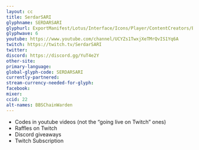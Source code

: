 ```yaml
---
layout: cc
title: SerdarSARI
glyphname: SERDARSARI
glyphurl: ExportManifest/Lotus/Interface/Icons/Player/ContentCreators/BBSChainWarden.png
glyphwave: 6
youtube: https://www.youtube.com/channel/UCYZs1TwxjXeTMrQvIS1Yq6A
twitch: https://twitch.tv/SerdarSARI
twitter:
discord: https://discord.gg/YuT4e2Y
other-site:
primary-language:
global-glyph-code: SERDARSARI
currently-partnered:
stream-currency-needed-for-glyph:
facebook:
mixer:
ccid: 22
alt-names: BBSChainWarden
---
```

* Codes in youtube videos (not the “going live on Twitch” ones)
* Raffles on Twitch
* Discord giveaways
* Twitch Subscription
